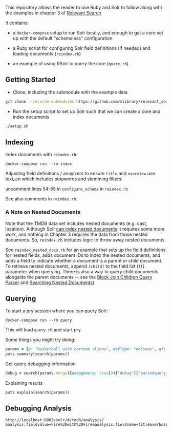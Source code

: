This repository allows the reader to use Ruby and Solr to follow along with the
examples in chapter 3 of [Relevant
Search](https://learning.oreilly.com/library/view/relevant-search-with/9781617292774/)

It contains:

* a `docker-compose` setup to run Solr locally, and enough to get a core set up
  with the default "schemaless" configuration

* a Ruby script for configuring Solr field definitions (if needed) and loading documents (`reindex.rb`)

* an example of using RSolr to query the core (`query.rb`)

## Getting Started

* Clone, including the submodule with the example data

```bash
git clone --recurse-submodules https://github.com/mlibrary/relevant_search_ruby_solr/
```

* Run the setup script to set up Solr such that we can create a core and index documents

```bash
./setup.sh
```

## Indexing

Index documents with `reindex.rb`:

```
docker-compose run --rm index
```

Adjusting field definitions / anaylzers to ensure `title` and `overview` use
text\_en which includes stopwords and stemming filters: 

uncomment lines 54-55 in `configure_schema` in `reindex.rb`

See also comments in `reindex.rb`.

### A Note on Nested Documents

Note that the TMDB data set includes nested documents (e.g. cast, location).
Although Solr [can index nested
documents](https://solr.apache.org/guide/solr/latest/indexing-guide/indexing-nested-documents.html)
it requires some more work, and nothing in Chapter 3 requires the data from
those nested documents. So, `reindex.rb` includes logic to throw away nested
documents.

See `reindex_nested_docs.rb` for an example that sets
up the field definitions for nested fields, adds document IDs to index the
nested documents, and adds a field to indicate whether a document is a parent
or child document. To retrieve nested documents, append `[child]` to the field
list (`fl`) parameter when querying. There is also a way to query child
documents alongside the parent documents -- see the [Block Join Children Query
Parser](https://solr.apache.org/guide/solr/latest/query-guide/block-join-query-parser.html)
and [Searching Nested
Documents](https://solr.apache.org/guide/solr/latest/query-guide/searching-nested-documents.html)).

## Querying

To start a pry session where you can query Solr:

```
docker-compose run --rm query
```

This will load `query.rb` and start pry.

Some things you might try doing:

```ruby
params = {q: "basketball with cartoon aliens", defType: "edismax", qf: "title^10 overview"}
puts summary(search(params))
```

Get query debugging information

```ruby
debug = search(params.merge({debugQuery: true}))["debug"]["parsedquery_toString"]
```

Explaining results

```
puts explain(search(params))
```

## Debugging Analysis

```
http://localhost:8983/solr/#/tmdb/analysis?analysis.fieldvalue=Fire%20with%20Fire&analysis.fieldname=title&verbose_output=1
```

